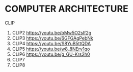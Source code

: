# COMPUTER ARCHITECTURE
CLIP
1. CLIP2 https://youtu.be/bMw5O2sIf2g
2. CLIP3 https://youtu.be/6GFGAgPebNk
3. CLIP4 https://youtu.be/S8YuB5ttQDA
4. CLIP5 https://youtu.be/w8_8NErv1qo
5. CLIP6 https://youtu.be/g_GU-Krs2h0
6. CLIP7 
7. CLIP8
